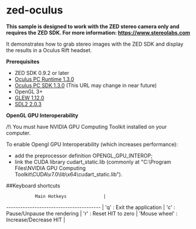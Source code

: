 # zed-oculus

**This sample is designed to work with the ZED stereo camera only and requires the ZED SDK. For more information: https://www.stereolabs.com**

It demonstrates how to grab stereo images with the ZED SDK and display the results in a Oculus Rift headset.

**Prerequisites**
 - ZED SDK 0.9.2 or later
 - [Oculus PC Runtime 1.3.0](https://developer.oculus.com/downloads/pc/0.8.0.0-beta/Oculus_Runtime_for_Windows)
 - [Oculus PC SDK 1.3.0](https://www.oculus.com/en-us/setup/) (This URL may change in near future)
 - OpenGL 3+
 - [GLEW 1.12.0](http://glew.sourceforge.net)
 - [SDL2 2.0.3](http://libsdl.org/download-2.0.php)

**OpenGL GPU Interoperability**

/!\ You must have NVIDIA GPU Computing Toolkit installed on your computer.

To enable Opengl GPU Interoperability (which increases performance):
 - add the preprocessor definition OPENGL_GPU_INTEROP;
 - link the CUDA library cudart_static.lib (commonly at "C:\Program Files\NVIDIA GPU Computing Toolkit\CUDA\v7.0\lib\x64\cudart_static.lib").

##Keyboard shortcuts
 
               Main Hotkeys              |
---------------------------------------- |
 'q'   : Exit the application            |
 'c'   : Pause/Unpause the rendering     |
 'r'   : Reset HIT to zero               |
 'Mouse wheel'   : Increase/Decrease HIT |
